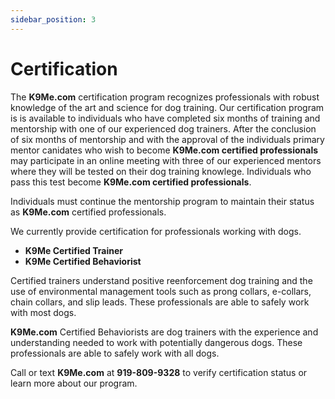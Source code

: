 ```yaml
---
sidebar_position: 3
---
```

# Certification
The **K9Me.com** certification program recognizes professionals with robust
knowledge of the art and science for dog training. Our certification program is
is available to individuals who have completed six months of training and
mentorship with one of our experienced dog trainers. After the conclusion of
six months of mentorship and with the approval of the individuals primary
mentor canidates who wish to become **K9Me.com certified professionals** may
participate in an online meeting with three of our experienced mentors where
they will be tested on their dog training knowlege. Individuals who pass this
test become **K9Me.com certified professionals**.

Individuals must continue the mentorship program to maintain their status as
**K9Me.com** certified professionals.

We currently provide certification for professionals working with dogs.

- **K9Me Certified Trainer**
- **K9Me Certified Behaviorist**

Certified trainers understand positive reenforcement dog training and the use
of environmental management tools such as prong collars, e-collars, chain
collars, and slip leads. These professionals are able to safely work with most
dogs.

**K9Me.com** Certified Behaviorists are dog trainers with the experience and
understanding needed to work with potentially dangerous dogs. These
professionals are able to safely work with all dogs.

Call or text **K9Me.com** at **919-809-9328** to verify certification status or
learn more about our program.
